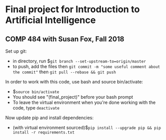 # Final project for Introduction to Artificial Intelligence
COMP 484 with Susan Fox, Fall 2018
------------------------------------------------------------

Set up git:
<ul>
<li>in directory, run $<code>git branch --set-upstream-to=origin/master </code> </li>
	
<li>to push, add the files then <code>git commit -m "some useful comment about the commit"</code> then <code>git pull --rebase && git push</code></li>
</ul>

In order to work with this code, use bash and source bin/activate:
<ul>
<li>$<code>source bin/activate</code></li>
<li>You should see "(final_project)" before your bash prompt</li>
<li>To leave the virtual environment when you're done working with the code, type <code>deactivate</code></li>
</ul>


Now update pip and install dependencies:
<ul>
  <li>(with virtual environment sourced)$<code>pip install --upgrade pip && pip install -r requirements.txt</code></li>
</ul>
